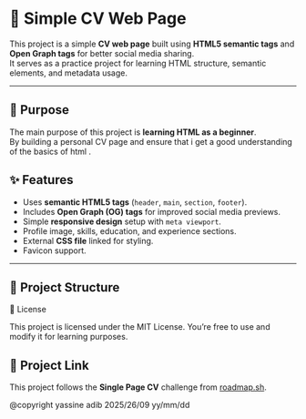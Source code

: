 # 📄 Simple CV Web Page

This project is a simple **CV web page** built using **HTML5 semantic tags** and **Open Graph tags** for better social media sharing.  
It serves as a practice project for learning HTML structure, semantic elements, and metadata usage.

---

## 🎯 Purpose
The main purpose of this project is **learning HTML as a beginner**.  
By building a personal CV page and ensure that i get a good understanding of the basics of html .

## ✨ Features
- Uses **semantic HTML5 tags** (`header`, `main`, `section`, `footer`).
- Includes **Open Graph (OG) tags** for improved social media previews.
- Simple **responsive design** setup with `meta viewport`.
- Profile image, skills, education, and experience sections.
- External **CSS file** linked for styling.
- Favicon support.

---

## 📂 Project Structure

📄 License

This project is licensed under the MIT License.
You’re free to use and modify it for learning purposes.

## 📝 Project Link

This project follows the **Single Page CV** challenge from [roadmap.sh](https://roadmap.sh/projects/single-page-cv).

@copyright yassine adib 2025/26/09 yy/mm/dd
